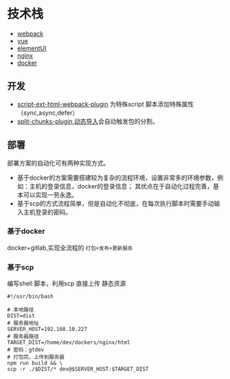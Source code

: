 # 技术栈
- [webpack](https://webpack.docschina.org/)
- [vue](https://vuejs.org/)
- [elementUI](https://element.eleme.cn/#/zh-CN)
- [nginx](https://docs.nginx.com/)
- [docker](https://docs.docker.com/)
## 开发
- [script-ext-html-webpack-plugin](https://www.npmjs.com/package/script-ext-html-webpack-plugin) 为特殊script 脚本添加特殊属性（sync,async,defer）
- [split-chunks-plugin](https://webpack.docschina.org/plugins/split-chunks-plugin/),[动态导入](https://webpack.docschina.org/guides/code-splitting/#entry-points)会自动触发包的分割。

## 部署
部署方案的自动化可有两种实现方式。
- 基于docker的方案需要搭建较为复杂的流程环境，设置非常多的环境参数，例如：主机的登录信息，docker的登录信息；
其优点在于自动化过程完善，基本可以实现一劳永逸。
- 基于scp的方式流程简单，但是自动化不彻底，在每次执行脚本时需要手动输入主机登录的密码。

### 基于docker
docker+gitlab,实现全流程的 `打包+发布+更新服务`
### 基于scp
编写shell 脚本，利用scp 直接上传 静态资源
```shell
#!/usr/bin/bash

# 本地路径
DIST=dist
# 服务器地址
SERVER_HOST=192.168.10.227
# 服务器路径
TARGET_DIST=/home/dev/dockers/nginx/html
# 密码：gtdev
# 打包完，上传到服务器
npm run build && \
scp -r ./$DIST/* dev@$SERVER_HOST:$TARGET_DIST
```
